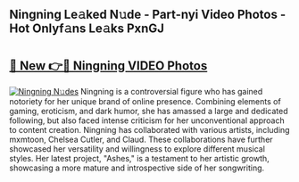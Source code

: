 ## Ningning Le𝚊ked N𝚞de - Part-nyi Video Photos - Hot Onlyf𝚊ns Le𝚊ks PxnGJ

# <h2><a href="http://ab28966.deff.icu/?id=Ningning">🔗 New 👉🔴 Ningning VIDEO Photos</a></h2>

[![Ningning N𝚞des](https://i.imgur.com/rIISA9y.gif)](http://ab28966.deff.icu/?id=Ningning)
Ningning is a controversial figure who has gained notoriety for her unique brand of online presence. Combining elements of gaming, eroticism, and dark humor, she has amassed a large and dedicated following, but also faced intense criticism for her unconventional approach to content creation. Ningning has collaborated with various artists, including mxmtoon, Chelsea Cutler, and Claud. These collaborations have further showcased her versatility and willingness to explore different musical styles. Her latest project, "Ashes," is a testament to her artistic growth, showcasing a more mature and introspective side of her songwriting.
